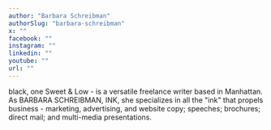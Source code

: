 ```yaml
---
author: "Barbara Schreibman"
authorSlug: "barbara-schreibman"
x: ""
facebook: ""
instagram: ""
linkedin: ""
youtube: ""
url: ""
---
```


black, one Sweet & Low - is a versatile freelance writer based in Manhattan. As BARBARA SCHREIBMAN, INK, she specializes in all the "ink" that propels business - marketing, advertising, and website copy; speeches; brochures; direct mail; and multi-media presentations.
